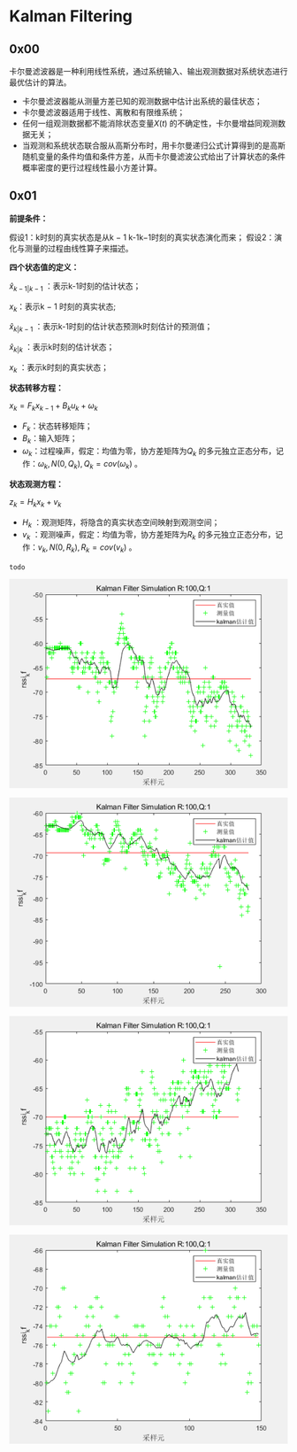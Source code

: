 # Kalman Filtering

## 0x00

卡尔曼滤波器是一种利用线性系统，通过系统输入、输出观测数据对系统状态进行最优估计的算法。

- 卡尔曼滤波器能从测量方差已知的观测数据中估计出系统的最佳状态；
- 卡尔曼滤波器适用于线性、离散和有限维系统；
- 任何一组观测数据都不能消除状态变量$X(t)$ 的不确定性，卡尔曼增益同观测数据无关；
- 当观测和系统状态联合服从高斯分布时，用卡尔曼递归公式计算得到的是高斯随机变量的条件均值和条件方差，从而卡尔曼滤波公式给出了计算状态的条件概率密度的更行过程线性最小方差计算。



## 0x01

**前提条件：**

假设1：k时刻的真实状态是从k − 1 k-1k−1时刻的真实状态演化而来；
假设2：演化与测量的过程由线性算子来描述。

**四个状态值的定义：**

${\hat{x}_{k-1|k-1}}$ ：表示k-1时刻的估计状态；

$x_k$：表示k − 1 时刻的真实状态;

${\hat{x}_{k|k-1}}$ ：表示k-1时刻的估计状态预测k时刻估计的预测值；

${\hat{x}_{k|k}}$ ：表示k时刻的估计状态；

${x_k}$ ：表示k时刻的真实状态；



**状态转移方程：**

${x_k = F_kx_{k-1} + B_ku_k+\omega_k}$ 

- ${F_k}$：状态转移矩阵；
- ${B_k}$：输入矩阵；
- ${\omega_k}$：过程噪声，假定：均值为零，协方差矩阵为$Q_k$ 的多元独立正态分布，记作：$\omega_k,N(0,Q_k) ,Q_k = cov(\omega_k)$  。

**状态观测方程：**

${z_k = H_kx_k + v_k}$

- ${H_k}$ ：观测矩阵，将隐含的真实状态空间映射到观测空间；
- ${v_k}$ ：观测噪声，假定：均值为零，协方差矩阵为$R_k$ 的多元独立正态分布，记作：${v_k,N(0,R_k) ,R_k = cov(v_k)}$  。

`todo`

![kalman-filtering-1](img/kalman-filtering-1.png)

![kalman-filtering-2](img/kalman-filtering-2.png)

![kalman-filtering-3](img/kalman-filtering-3.png)

![kalman-filtering-4](img/kalman-filtering-4.png)



